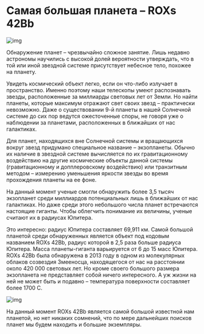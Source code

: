 # Самая большая планета – ROXs 42Bb

![img](https://mydiscoveries.ru/wp-content/uploads/2017/04/space-1911835_1920-e1492021097517.jpg)

Обнаружение планет – чрезвычайно сложное занятие. Лишь недавно астрономы научились с высокой долей вероятности утверждать, что в той или иной звездной системе присутствует небесное тело, похожее на планету.

Увидеть космический объект легко, если он что-либо излучает в пространство. Именно поэтому наши телескопы умеют распознавать звезды, расположенные за миллиарды световых лет от Земли. Но найти планеты, которые максимум отражают свет своих звезд – практически невозможно. Даже о существовании 9-й планеты в нашей Солнечной системе до сих пор ведутся ожесточенные споры, не говоря уже о наблюдении за планетами, расположенных в ближайших от нас галактиках.

Для планет, находящихся вне Солнечной системы и вращающихся вокруг звезд придумано специальное название – экзопланеты. Обычно их наличие в звездной системе вычисляется по их гравитационному воздействию на другие космические объекты данной системы (гравитационному и допплеровскому воздействию) или транзитным методом – измерению уменьшения яркости звезды во время прохождения планеты на ее фоне.


 
На данный момент ученые смогли обнаружить более 3,5 тысяч экзопланет среди миллиардов потенциальных лишь в ближайших от нас галактиках. Но даже среди этого небольшого числа планет встречаются настоящие гиганты. Чтобы облегчить понимание их величины, ученые считают их в радиусах Юпитера.

Это интересно: радиус Юпитера составляет 69,911 км.
Самой большой планетой среди обнаруженных является объект под кодовым названием ROXs 42Bb, радиус которой в 2,5 раза больше радиуса Юпитера. Масса планеты-гиганта варьируется от 6 до 15 масс Юпитера. ROXs 42Bb была обнаружена в 2013 году в одном из молекулярных облаков созвездия Змееносца, находящегося от нас на расстоянии около 420 000 световых лет. Но кроме своего большого размера экзопланета не представляет собой ничего интересного. А уж жизни на ней не может быть и подавно – температура поверхности составляет более 1700 С.

![img](https://mydiscoveries.ru/wp-content/uploads/2017/04/ROXs42Bb_image.jpeg)

На данный момент ROXs 42Bb является самой большой известной нам планетой, но нет никаких сомнений, что по мере дальнейших поисков планет мы будем находить и большие экземпляры.
